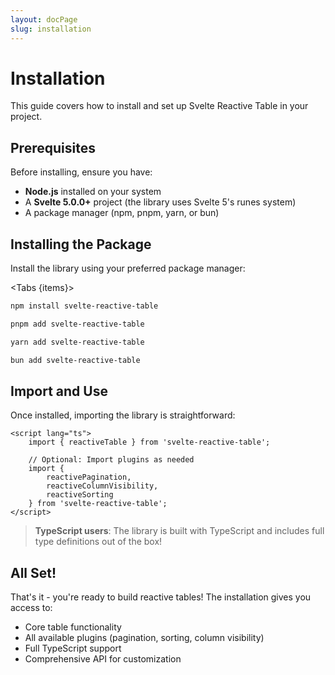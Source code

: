 ```yaml
---
layout: docPage
slug: installation
---
```


<script lang="ts">
  import Tabs from '$shared/ui/tabs.svelte';
  import TabItem from '$shared/ui/tab-item.svelte';
  import { reactiveBreadcrumb } from '$shared/lib/breadcrumb.svelte'
	import { BookOpen } from '@lucide/svelte';

  const items = ['npm', 'pnpm', 'yarn', 'bun'];

	const breadcrumb = reactiveBreadcrumb();
	breadcrumb.setItems([
		{
			icon: BookOpen, 
			href: '/docs/introduction'
		},
		{
			title: 'Getting Started',
		},
		{
			title: 'Installation'
		}
	])
</script>

# Installation

This guide covers how to install and set up Svelte Reactive Table in your project.

## Prerequisites

Before installing, ensure you have:

- **Node.js** installed on your system
- A **Svelte 5.0.0+** project (the library uses Svelte 5's runes system)
- A package manager (npm, pnpm, yarn, or bun)

## Installing the Package

Install the library using your preferred package manager:

<Tabs {items}>
<TabItem value="npm">

```bash
npm install svelte-reactive-table
```

</TabItem>
<TabItem value="pnpm">

```bash
pnpm add svelte-reactive-table
```

</TabItem>
<TabItem value="yarn">

```bash
yarn add svelte-reactive-table
```

</TabItem>
<TabItem value="bun">

```bash
bun add svelte-reactive-table
```

</TabItem>
</Tabs>

## Import and Use

Once installed, importing the library is straightforward:

```svelte
<script lang="ts">
	import { reactiveTable } from 'svelte-reactive-table';

	// Optional: Import plugins as needed
	import {
		reactivePagination,
		reactiveColumnVisibility,
		reactiveSorting
	} from 'svelte-reactive-table';
</script>
```

> **TypeScript users**: The library is built with TypeScript and includes full type definitions out of the box!

## All Set!

That's it - you're ready to build reactive tables! The installation gives you access to:

- Core table functionality
- All available plugins (pagination, sorting, column visibility)
- Full TypeScript support
- Comprehensive API for customization
